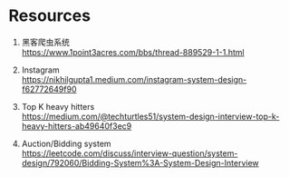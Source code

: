 # Resources
1. 黑客爬虫系统  
https://www.1point3acres.com/bbs/thread-889529-1-1.html

1. Instagram  
https://nikhilgupta1.medium.com/instagram-system-design-f62772649f90

1. Top K heavy hitters  
https://medium.com/@techturtles51/system-design-interview-top-k-heavy-hitters-ab49640f3ec9

1. Auction/Bidding system  
https://leetcode.com/discuss/interview-question/system-design/792060/Bidding-System%3A-System-Design-Interview
